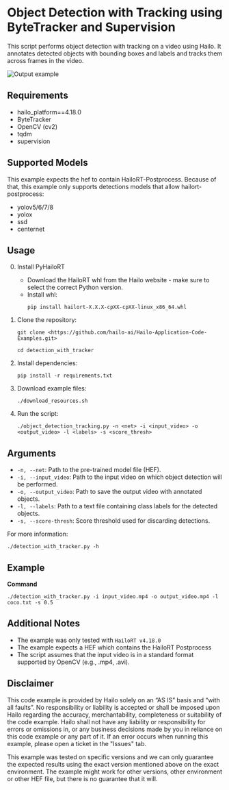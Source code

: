 Object Detection with Tracking using ByteTracker and Supervision
================================================================

This script performs object detection with tracking on a video using Hailo.
It annotates detected objects with bounding boxes and labels and tracks them across frames in the video.

![Output example](./output.gif?raw=true)

Requirements
------------

- hailo_platform==4.18.0
- ByteTracker
- OpenCV (cv2)
- tqdm
- supervision

Supported Models
----------------

This example expects the hef to contain HailoRT-Postprocess. Because of that, this example only supports detections models that allow hailort-postprocess:
- yolov5/6/7/8
- yolox
- ssd
- centernet
 

Usage
-----

0. Install PyHailoRT
    - Download the HailoRT whl from the Hailo website - make sure to select the correct Python version. 
    - Install whl:
        ```shell script
        pip install hailort-X.X.X-cpXX-cpXX-linux_x86_64.whl
        ```

1. Clone the repository:
    ```shell script
    git clone <https://github.com/hailo-ai/Hailo-Application-Code-Examples.git>
        
    cd detection_with_tracker
    ```

2. Install dependencies:
    ```shell script
    pip install -r requirements.txt
    ```


3. Download example files:
    ```shell script
    ./download_resources.sh
    ```

4. Run the script:
    ```shell script
    ./object_detection_tracking.py -n <net> -i <input_video> -o <output_video> -l <labels> -s <score_thresh>
    ```

Arguments
---------

- ``-n, --net``: Path to the pre-trained model file (HEF).
- ``-i, --input_video``: Path to the input video on which object detection will be performed.
- ``-o, --output_video``: Path to save the output video with annotated objects.
- ``-l, --labels``: Path to a text file containing class labels for the detected objects.
- ``-s, --score-thresh``: Score threshold used for discarding detections.

For more information:
```shell script
./detection_with_tracker.py -h
```
Example 
-------
**Command**
```shell script
./detection_with_tracker.py -i input_video.mp4 -o output_video.mp4 -l coco.txt -s 0.5
```

Additional Notes
----------------

- The example was only tested with ``HailoRT v4.18.0``
- The example expects a HEF which contains the HailoRT Postprocess
- The script assumes that the input video is in a standard format supported by OpenCV (e.g., .mp4, .avi).

Disclaimer
----------
This code example is provided by Hailo solely on an “AS IS” basis and “with all faults”. No responsibility or liability is accepted or shall be imposed upon Hailo regarding the accuracy, merchantability, completeness or suitability of the code example. Hailo shall not have any liability or responsibility for errors or omissions in, or any business decisions made by you in reliance on this code example or any part of it. If an error occurs when running this example, please open a ticket in the "Issues" tab.

This example was tested on specific versions and we can only guarantee the expected results using the exact version mentioned above on the exact environment. The example might work for other versions, other environment or other HEF file, but there is no guarantee that it will.


